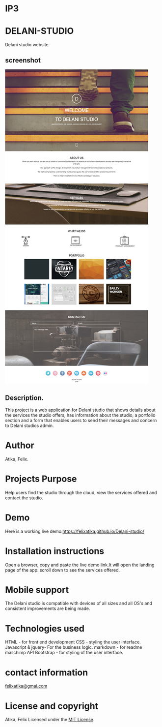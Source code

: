 # IP3
# DELANI-STUDIO
Delani studio website
## screenshot
![image](assets/dnstudio.jpg)

## Description.
This project is a web application for Delani studio that shows details about the services the studio offers, has information about the studio, a portfolio section and a form that enables users to send their messages and concern to Delani studios admin. 


# Author
Atika, Felix.

# Projects Purpose
Help users find the studio through the cloud, view the services offered and contact the studio.
# Demo
Here is a working live demo:https://felixatika.github.io/Delani-studio/

# Installation instructions
Open a browser, copy and paste the live demo link.It will open the landing page of the app.
scroll down to see the services offered.
# Mobile support
The Delani studio is compatible with devices of all sizes and all OS's and consistent improvements are being made.

# Technologies used
HTML - for front end development
CSS - styling the user interface.
Javascript & jquery- For the business logic.
markdown - for readme
mailchimp API
Bootstrap - for styling of the user interface.

# contact information
felixatika@gmai.com

# License and copyright
Atika, Felix
Licensed under the [MIT License](LICENSE).
